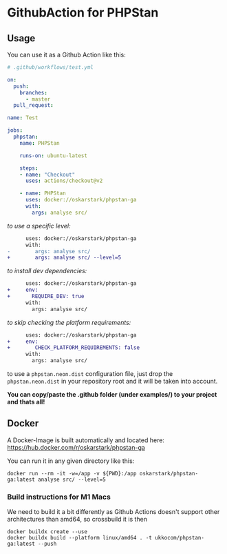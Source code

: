 # GithubAction for PHPStan

## Usage

You can use it as a Github Action like this:

```yaml
# .github/workflows/test.yml 

on:
  push:
    branches:
      - master
  pull_request:

name: Test

jobs:
  phpstan:
    name: PHPStan

    runs-on: ubuntu-latest

    steps:
    - name: "Checkout"
      uses: actions/checkout@v2

    - name: PHPStan
      uses: docker://oskarstark/phpstan-ga
      with:
        args: analyse src/
```

_to use a specific level:_
```diff
      uses: docker://oskarstark/phpstan-ga
      with:
-        args: analyse src/
+        args: analyse src/ --level=5
```

_to install dev dependencies:_
```diff
      uses: docker://oskarstark/phpstan-ga
+     env:
+       REQUIRE_DEV: true
      with:
        args: analyse src/
```

_to skip checking the platform requirements:_
```diff
      uses: docker://oskarstark/phpstan-ga
+     env:
+        CHECK_PLATFORM_REQUIREMENTS: false
      with:
        args: analyse src/
```

to use a `phpstan.neon.dist` configuration file, just drop the `phpstan.neon.dist`
in your repository root and it will be taken into account.


**You can copy/paste the .github folder (under examples/) to your project and thats all!**

## Docker

A Docker-Image is built automatically and located here:
https://hub.docker.com/r/oskarstark/phpstan-ga

You can run it in any given directory like this:

`docker run --rm -it -w=/app -v ${PWD}:/app oskarstark/phpstan-ga:latest analyse src/ --level=5`

### Build instructions for M1 Macs

We need to build it a bit differently as Github Actions doesn't support other architectures than amd64, so crossbuild it is then

```
docker buildx create --use
docker buildx build --platform linux/amd64 . -t ukkocom/phpstan-ga:latest --push
```
